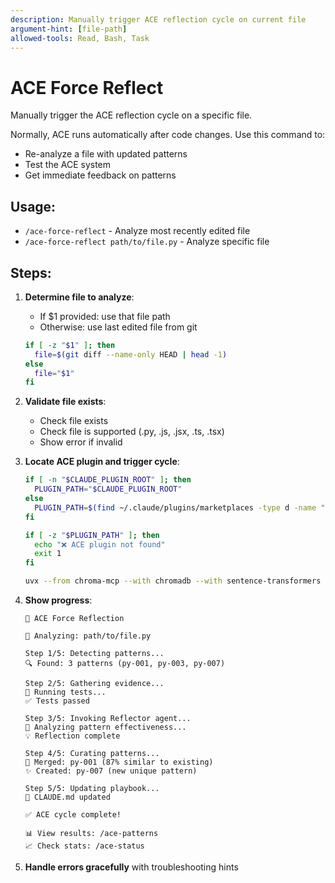 ```yaml
---
description: Manually trigger ACE reflection cycle on current file
argument-hint: [file-path]
allowed-tools: Read, Bash, Task
---
```


# ACE Force Reflect

Manually trigger the ACE reflection cycle on a specific file.

Normally, ACE runs automatically after code changes. Use this command to:
- Re-analyze a file with updated patterns
- Test the ACE system
- Get immediate feedback on patterns

## Usage:
- `/ace-force-reflect` - Analyze most recently edited file
- `/ace-force-reflect path/to/file.py` - Analyze specific file

## Steps:

1. **Determine file to analyze**:
   - If $1 provided: use that file path
   - Otherwise: use last edited file from git
   ```bash
   if [ -z "$1" ]; then
     file=$(git diff --name-only HEAD | head -1)
   else
     file="$1"
   fi
   ```

2. **Validate file exists**:
   - Check file exists
   - Check file is supported (.py, .js, .jsx, .ts, .tsx)
   - Show error if invalid

3. **Locate ACE plugin and trigger cycle**:
   ```bash
   if [ -n "$CLAUDE_PLUGIN_ROOT" ]; then
     PLUGIN_PATH="$CLAUDE_PLUGIN_ROOT"
   else
     PLUGIN_PATH=$(find ~/.claude/plugins/marketplaces -type d -name "ace-orchestration" 2>/dev/null | head -1)
   fi

   if [ -z "$PLUGIN_PATH" ]; then
     echo "❌ ACE plugin not found"
     exit 1
   fi

   uvx --from chroma-mcp --with chromadb --with sentence-transformers --with scikit-learn python3 "$PLUGIN_PATH/scripts/ace-cycle.py" "$file" --force
   ```

4. **Show progress**:
   ```
   🔄 ACE Force Reflection

   📄 Analyzing: path/to/file.py

   Step 1/5: Detecting patterns...
   🔍 Found: 3 patterns (py-001, py-003, py-007)

   Step 2/5: Gathering evidence...
   🧪 Running tests...
   ✅ Tests passed

   Step 3/5: Invoking Reflector agent...
   🤔 Analyzing pattern effectiveness...
   💡 Reflection complete

   Step 4/5: Curating patterns...
   🔀 Merged: py-001 (87% similar to existing)
   ✨ Created: py-007 (new unique pattern)

   Step 5/5: Updating playbook...
   📖 CLAUDE.md updated

   ✅ ACE cycle complete!

   📊 View results: /ace-patterns
   📈 Check stats: /ace-status
   ```

5. **Handle errors gracefully** with troubleshooting hints
